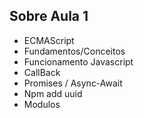 ## Sobre Aula 1

- ECMAScript
- Fundamentos/Conceitos
- Funcionamento Javascript
- CallBack
- Promises / Async-Await
- Npm add uuid
- Modulos